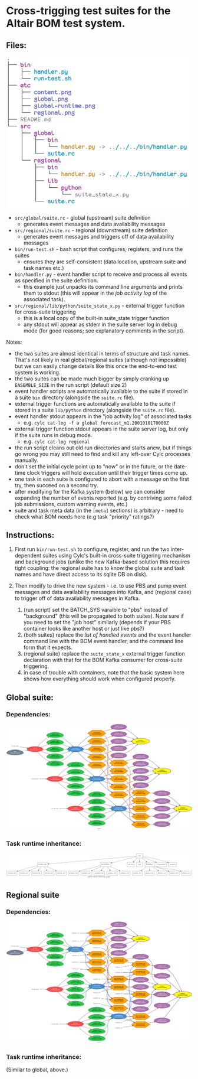 # Cross-trigging test suites for the Altair BOM test system.

## Files:

![files](etc/content.png?raw=true "files")

- `src/global/suite.rc` - global (upstream) suite definition
  - generates event messages and data availability messages
- `src/regional/suite.rc` - regional (downstream) suite definition
  - generates event messages and triggers off of data availability messages
- `bin/run-test.sh` - bash script that configures, registers, and runs the
  suites
  - ensures they are self-consistent (data location, upstream suite and task
    names etc.)
- `bin/handler.py` - event handler script to receive and process all events as
  specified in the suite definition.
  - this example just unpacks its command line arguments and prints them to
    stdout (this will appear in the *job activity log* of the associated task).
- `src/regional/lib/python/suite_state_x.py` - external trigger function for
  cross-suite triggering
  - this is a local copy of the built-in suite_state trigger function
  - any stdout will appear as stderr in the suite server log in debug mode (for
    good reasons; see explanatory comments in the script).

Notes:
- the two suites are almost identical in terms of structure and task names.
  That's not likely in real global/regional suites (although not impossible)
  but we can easily change details like this once the end-to-end test system is
  working.
- the two suites can be made much bigger by simply cranking up `ENSEMBLE_SIZE`
  in the run script (default size 2)
- event handler scripts are automatically available to the suite if stored
  in a suite `bin` directory (alongside the `suite.rc` file).
- external trigger functions are automatically available to the suite if stored
  in a suite `lib/python` directory (alongside the `suite.rc` file).
- event handler stdout appears in the "job activity log" of associated tasks
  - e.g. `cylc cat-log -f a global forecast_m1.20010101T0000Z`
-  external trigger function stdout appears in the suite server log, but only
   if the suite runs in debug mode.
   - e.g. `cylc cat-log regional`
- the run script cleans out old run directories and starts anew, but if
  things go wrong you may still need to find and kill any left-over Cylc
  processes manually. 
- don't set the initial cycle point up to "now" or in the future, or the
  date-time clock triggers will hold execution until their trigger times
  come up.
- one task in each suite is configured to abort with a message on the first try,
  then succeed on a second try.
- after modifying for the Kafka system (below) we can consider expanding the
  number of events reported (e.g. by contriving some failed job submissions,
  custom warning events, etc.)
- suite and task meta data (in the `[meta]` sections) is arbitrary - need to
  check what BOM needs here (e.g task "priority" ratings?)

## Instructions:

1. First run `bin/run-test.sh` to configure, register, and run the two
   inter-dependent suites using Cylc's built-in cross-suite triggering
   mechanism and background jobs (unlike the new Kafka-based solution this
   requires tight coupling: the regional suite has to know the global suite and
   task names and have direct access to its sqlite DB on disk).

1. Then modify to drive the new system - i.e. to use PBS and pump event
   messages and data availability messages into Kafka, and (regional case) to
   trigger off of data availability messages in Kafka.
   1. (run script) set the BATCH_SYS varaible to "pbs" instead of "background"
      (this will be propagated to both suites). Note sure if you need to set
      the "job host" similarly (depends if your PBS container looks like
      another host or just like pbs?)
   1. (both suites) replace the *list of handled events* and the event handler
      command line with the BOM event handler, and the command line form that
      it expects.
   1. (regional suite) replace the `suite_state_x` external trigger function
      declaration with that for the BOM Kafka consumer for cross-suite
      triggering.
   1. in case of trouble with containers, note that the basic system here shows
      how everything should work when configured properly.

## Global suite:

### Dependencies:
![global suite](etc/global.png?raw=true "global suite")

### Task runtime inheritance:
![global suite runtime](etc/global-runtime.png?raw=true "global suite runtime")

## Regional suite

### Dependencies:
![regional suite](etc/regional.png?raw=true "regional suite")

### Task runtime inheritance:
(Similar to global, above.)
